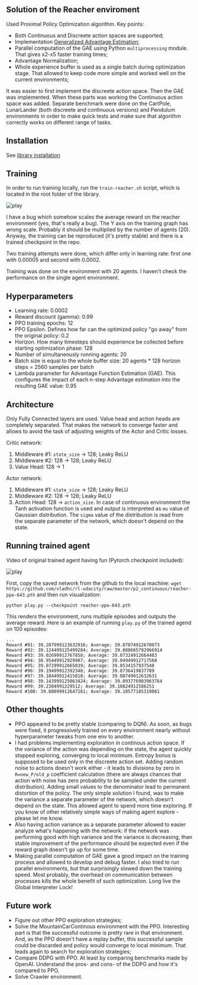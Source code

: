 ## Solution of the Reacher enviroment

Used Proximal Policy Optimization algorithm. Key points:
* Both Continuous and Discreete action spaces are supported;
* Implementation [Generalized Advantage Estimation](https://arxiv.org/abs/1506.02438);
* Parallel computation of the GAE using Python `multiprocessing` module. That gives x2-x5 faster training times;
* Advantage Normalization;
* Whole experience buffer is used as a single batch during optimization stage. That allowed to keep code more simple and worked well on the current environments;

It was easier to first implement the discreete action space. Then the GAE was implemented. When these parts was working the Continuous action space was added.
Separate benchmark were done on the CartPole, LunarLander (both discreete and continuous versions) and Pendulum environments in order to make quick tests and make sure that algorithm correctly works on different range of tasks.

## Installation

See [library installation](../README.md)

## Training

In order to run training locally, run the `train-reacher.sh` script, which is located in the root folder of the library.

![play](https://github.com/vladhc/rl-udacity/raw/master/p2_continuous/training-graph.png "Training graph")

I have a bug which somehow scales the average reward on the reacher environment (yes, that's really a bug). The Y axis on the training graph has wrong scale. Probably it should be multiplied by the number of agents (20). Anyway, the training can be reproduced (it's pretty stable) and there is a trained checkpoint in the repo.

Two training attempts were done, which differ only in learning rate: first one with 0.00005 and second with 0.0002.

Training was done on the environment with 20 agents. I haven't check the performance on the single agent environment.

## Hyperparameters

* Learning rate: 0.0002
* Reward discount (gamma): 0.99
* PPO training epochs: 12
* PPO Epsilon. Defines how far can the optimized policy "go away" from the original policy: 0.2
* Horizon. How many timesteps should experience be collected before starting optimization phase: 128
* Number of simultaneously running agents: 20
* Batch size is equal to the whole buffer size: 20 agents * 128 horizon steps = 2560 samples per batch
* Lambda parameter for Advantage Function Estimation (GAE). This configures the impact of each n-step Advantage estimation into the resulting GAE value: 0.95

## Architecture
Only Fully Connected layers are used. Value head and action heads are completely separated. That makes the network to converge faster and allows to avoid the task of adjusting weights of the Actor and Critic losses.

Critic network:

1. Middleware #1: `state_size` → 128; Leaky ReLU
2. Middleware #2: 128 → 128; Leaky ReLU
3. Value Head: 128 → 1

Actor network:

1. Middleware #1: `state_size` → 128; Leaky ReLU
2. Middleware #2: 128 → 128; Leaky ReLU
3. Action Head: 128 → `action_size`. In case of continuous environment the Tanh activation function is used and output is interpreted as `mu` value of Gaussian distribution. The `sigma` value of the distribution is read from the separate parameter of the network, which doesn't depend on the state.

## Running trained agent

Video of original trained agent having fun (Pytorch checkpoint included):

![play](https://github.com/vladhc/rl-udacity/raw/master/p2_continuous/reacher.gif "Agent playing Reacher environment")

First, copy the saved network from the github to the local machine:
`wget https://github.com/vladhc/rl-udacity/raw/master/p2_continuous/reacher-ppo-643.pth`
and then run visualization:

`python play.py --checkpoint reacher-ppo-643.pth`

This renders the environment, runs multiple episodes and outputs the average reward. Here is an example of running `play.py` of the trained agend on 100 episodes:

```
...
Reward #91: 39.207999123632916; Average: 39.07074912670073
Reward #92: 39.124499125499284; Average: 39.088665792966914
Reward #93: 39.02699912767858; Average: 39.07324912664483
Reward #94: 38.95449912929907; Average: 39.04949912717568
Reward #95: 39.07299912665039; Average: 39.0534157937548
Reward #96: 39.19499912392348; Average: 39.0736419837789
Reward #97: 39.18449912415818; Average: 39.08749912632631
Reward #98: 39.143999125063424; Average: 39.093776903963764
Reward #99: 39.2384991229512; Average: 39.10824912586251
Reward #100: 39.08099912647161; Average: 39.10577185319061
```

## Other thoughts

* PPO appeared to be pretty stable (comparing to DQN). As soon, as bugs were fixed, it progressively trained on every environment nearly without hyperparameter tweaks from one env to another.
* I had problems implementing exploration in continous action space. If the variance of the action was depending on the state, the agent quickly stopped exploring, converging to local minimum. Entropy bonus is supposed to be used only in the discreete action set. Adding random noise to actions doesn't work either - it leads to divisions by zero in `R=new_P/old_p` coefficient calculation (there are always chances that action with noise has zero probability to be sampled under the current distribution). Adding small values to the denominator lead to permanent distortion of the policy. The only simple solution I found, was to make the variance a separate parameter of the network, which doesn't depend on the state. This allowed agent to spend more time exploring. If you know of other relatively simple ways of making agent explore - please let me know.
* Also having action variance as a separate parameter allowed to easier analyze what's happening with the network: if the network was performing good with high variance and the variance is decreasing, than stable improvement of the performance should be expected even if the reward graph doesn't go up for some time.
* Making parallel computation of GAE gave a good impact on the training process and allowed to develop and debug faster. I also tried to run parallel environments, but that surprisingly slowed down the training speed. Most probably, the overhead on communication between processes kills the whole benefit of such optimization. Long live the Global Interpreter Lock!

## Future work
* Figure out other PPO exploration strategies;
* Solve the MountainCarContinous environment with the PPO. Interesting part is that the successful outcome is pretty rare in that environment. And, as the PPO doesn't have a replay buffer, this successful sample could be discarded and policy would converge to local minimum. That leads again to search for exploration strategies;
* Compare DDPG with PPO. At least by comparing benchmarks made by OpenAI. Understand the pros- and cons- of the DDPG and how it's compared to PPO.
* Solve Crawler environment.
